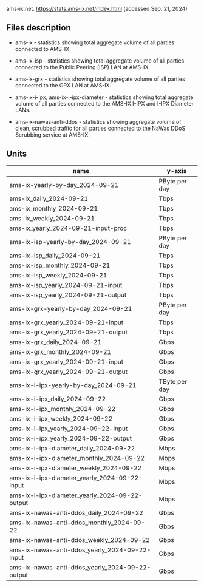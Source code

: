 ams-ix.net. https://stats.ams-ix.net/index.html (accessed Sep. 21, 2024)

## Files description

* ams-ix - statistics showing total aggregate volume of all parties connected to AMS-IX.

* ams-ix-isp - statistics showing total aggregate volume of all parties connected to the Public Peering (ISP) LAN at AMS-IX.

* ams-ix-grx - statistics showing total aggregate volume of all parties connected to the GRX LAN at AMS-IX.

* ams-ix-i-ipx, ams-ix-i-ipx-diameter - statistics showing total aggregate volume of all parties connected to the AMS-IX I-IPX and I-IPX Diameter LANs.

* ams-ix-nawas-anti-ddos - statistics showing aggregate volume of clean, scrubbed traffic for all parties connected to the NaWas DDoS Scrubbing service at AMS-IX.

## Units

| name | y-axis |
|---|---|
| ams-ix-yearly-by-day_2024-09-21 | PByte per day |
| ams-ix_daily_2024-09-21 | Tbps |
| ams-ix_monthly_2024-09-21 | Tbps |
| ams-ix_weekly_2024-09-21 | Tbps |
| ams-ix_yearly_2024-09-21-input-proc | Tbps |
| ams-ix-isp-yearly-by-day_2024-09-21 | PByte per day |
| ams-ix-isp_daily_2024-09-21 | Tbps |
| ams-ix-isp_monthly_2024-09-21 | Tbps |
| ams-ix-isp_weekly_2024-09-21 | Tbps |
| ams-ix-isp_yearly_2024-09-21-input | Tbps |
| ams-ix-isp_yearly_2024-09-21-output | Tbps |
| ams-ix-grx-yearly-by-day_2024-09-21 | PByte per day |
| ams-ix-grx_yearly_2024-09-21-input | Tbps |
| ams-ix-grx_yearly_2024-09-21-output | Tbps |
| ams-ix-grx_daily_2024-09-21 | Gbps |
| ams-ix-grx_monthly_2024-09-21 | Gbps |
| ams-ix-grx_yearly_2024-09-21-input | Gbps |
| ams-ix-grx_yearly_2024-09-21-output | Gbps |
| ams-ix-i-ipx-yearly-by-day_2024-09-21 | TByte per day |
| ams-ix-i-ipx_daily_2024-09-22 | Gbps |
| ams-ix-i-ipx_monthly_2024-09-22 | Gbps |
| ams-ix-i-ipx_weekly_2024-09-22 | Gbps |
| ams-ix-i-ipx_yearly_2024-09-22-input | Gbps |
| ams-ix-i-ipx_yearly_2024-09-22-output | Gbps |
| ams-ix-i-ipx-diameter_daily_2024-09-22 | Mbps |
| ams-ix-i-ipx-diameter_monthly_2024-09-22 | Mbps |
| ams-ix-i-ipx-diameter_weekly_2024-09-22 | Mbps |
| ams-ix-i-ipx-diameter_yearly_2024-09-22-input | Mbps |
| ams-ix-i-ipx-diameter_yearly_2024-09-22-output | Mbps |
| ams-ix-nawas-anti-ddos_daily_2024-09-22 | Gbps |
| ams-ix-nawas-anti-ddos_monthly_2024-09-22 | Gbps |
| ams-ix-nawas-anti-ddos_weekly_2024-09-22 | Gbps |
| ams-ix-nawas-anti-ddos_yearly_2024-09-22-input | Gbps |
| ams-ix-nawas-anti-ddos_yearly_2024-09-22-output | Gbps |
